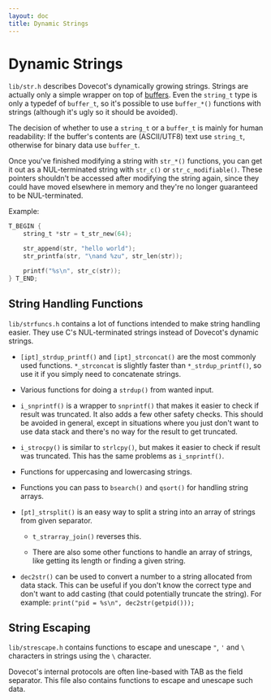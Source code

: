 ```yaml
---
layout: doc
title: Dynamic Strings
---
```


# Dynamic Strings

`lib/str.h` describes Dovecot's dynamically growing strings. Strings
are actually only a simple wrapper on top of [buffers](buffers).
Even the `string_t` type is only a typedef of `buffer_t`, so it's
possible to use `buffer_*()` functions with strings (although it's
ugly so it should be avoided).

The decision of whether to use a `string_t`
or a `buffer_t` is mainly for human readability: If the buffer's contents
are (ASCII/UTF8) text use `string_t`, otherwise for binary data use
`buffer_t`.

Once you've finished modifying a string with `str_*()` functions, you can
get it out as a NUL-terminated string with `str_c()` or
`str_c_modifiable()`. These pointers shouldn't be accessed after
modifying the string again, since they could have moved elsewhere in memory
and they're no longer guaranteed to be NUL-terminated.

Example:

```c
T_BEGIN {
    string_t *str = t_str_new(64);

    str_append(str, "hello world");
    str_printfa(str, "\nand %zu", str_len(str));

    printf("%s\n", str_c(str));
} T_END;
```

## String Handling Functions

`lib/strfuncs.h` contains a lot of functions intended to make string
handling easier. They use C's NUL-terminated strings instead of
Dovecot's dynamic strings.

- `[ipt]_strdup_printf()` and `[ipt]_strconcat()` are the most
   commonly used functions. `*_strconcat` is slightly faster than
   `*_strdup_printf()`, so use it if you simply need to concatenate
   strings.

- Various functions for doing a `strdup()` from wanted input.

- `i_snprintf()` is a wrapper to `snprintf()` that makes it easier
  to check if result was truncated. It also adds a few other safety
  checks. This should be avoided in general, except in situations where
  you just don't want to use data stack and there's no way for the
  result to get truncated.

- `i_strocpy()` is similar to `strlcpy()`, but makes it easier to
  check if result was truncated. This has the same problems as
  `i_snprintf()`.

- Functions for uppercasing and lowercasing strings.

- Functions you can pass to `bsearch()` and `qsort()` for handling
  string arrays.

- `[pt]_strsplit()` is an easy way to split a string into an array of
   strings from given separator.

  - `t_strarray_join()` reverses this.

  - There are also some other functions to handle an array of strings,
    like getting its length or finding a given string.

- `dec2str()` can be used to convert a number to a string allocated from
   data stack. This can be useful if you don't know the correct type and don't
   want to add casting (that could potentially truncate the string).
   For example: `print("pid = %s\n", dec2str(getpid()));`

## String Escaping

`lib/strescape.h` contains functions to escape and unescape `"`, `'`
and `\` characters in strings using the `\` character.

Dovecot's internal protocols are often line-based with TAB as the field
separator. This file also contains functions to escape and unescape such
data.
